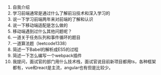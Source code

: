 1. 自我介绍
2. 学习前端通常是通过什么了解前沿技术和深入学习的
3. 说一下学习前端两年来对前端的了解和认识
4. 说一下移动端适配是怎么做的
5. 移动端遇到过什么其他问题呢？
6. 一道关于任务队列和事件循环的题目
7. 一道算法题（leetcode1338）
8. 简述一下Babel的解析成ES5的过程
9. 简述一下怎么编写一个webpack插件
10. 我提问，面试官的部门用什么技术栈，面试官说目前新项目都用ts，各种框架都有，vue和react是主流，angular也有但是比较少。
